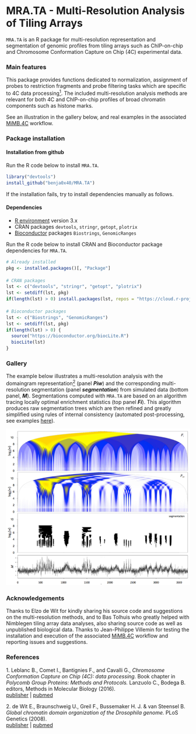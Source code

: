 MRA.TA - Multi-Resolution Analysis of Tiling Arrays
================================================================================

`MRA.TA` is an R package for multi-resolution representation and segmentation of
genomic profiles from tiling arrays such as ChIP-on-chip and Chromosome
Conformation Capture on Chip (4C) experimental data.

### Main features ###

This package provides functions dedicated to normalization, assignment of probes
to restriction fragments and probe filtering tasks which are specific to 4C data
processing[<sup>1</sup>](#1).
The included multi-resolution analysis methods are relevant for both 4C
and ChIP-on-chip profiles of broad chromatin components such as histone marks.

See an illustration in the gallery below, and real examples in the associated
[MiMB.4C](https://github.com/benja0x40/MiMB.4C) workflow.

### Package installation ###

#### Installation from github ####

Run the R code below to install `MRA.TA`.

```R
library("devtools")
install_github("benja0x40/MRA.TA")
```

If the installation fails, try to install dependencies manually as follows.

#### Dependencies ####

  - [R environment](https://www.r-project.org/) version 3.x
  - CRAN packages `devtools`, `stringr`, `getopt`, `plotrix`
  - [Bioconductor](http://www.bioconductor.org/) packages
    `Biostrings`, `GenomicRanges`
  
Run the R code below to install CRAN and Bioconductor package dependencies
for `MRA.TA`.

```R
# Already installed
pkg <- installed.packages()[, "Package"]

# CRAN packages
lst <- c("devtools", "stringr", "getopt", "plotrix")
lst <- setdiff(lst, pkg)
if(length(lst) > 0) install.packages(lst, repos = "https://cloud.r-project.org/")

# Bioconductor packages
lst <- c("Biostrings", "GenomicRanges")
lst <- setdiff(lst, pkg)
if(length(lst) > 0) {
  source("https://bioconductor.org/biocLite.R")
  biocLite(lst)
}
```

### Gallery ###

The example below illustrates a multi-resolution analysis with the domaingram
representation[<sup>2</sup>](#2) (panel **_Piw_**) and the corresponding
multi-resolution segmentation (panel **_segmentation_**) from simulated data
(bottom panel, **_M_**).
Segmentations computed with `MRA.TA` are based on an algorithm tracing
locally optimal enrichment statistics (top panel **_Fi_**).
This algorithm produces raw segmentation trees which are then refined and
greatly simplified using rules of internal consistency
(automated post-processing, see examples [here](https://github.com/benja0x40/MiMB.4C)).

![](./images/gallery/MRA.TA_smallsize.png "")

### Acknowledgements ###

Thanks to Elzo de Wit for kindly sharing his source code and suggestions on the
multi-resolution methods, and to Bas Tolhuis who greatly helped with Nimblegen
tiling array data analyses, also sharing source code as well as unpublished
biological data. Thanks to Jean-Philippe Villemin for testing the installation and execution of
the associated [MiMB.4C](https://github.com/benja0x40/MiMB.4C) workflow and
reporting issues and suggestions.

### References ###

<a name="1"></a>1. Leblanc B., Comet I., Bantignies F., and Cavalli G., *Chromosome Conformation Capture on Chip (4C): data processing.* Book chapter in *Polycomb Group Proteins: Methods and Protocols.* Lanzuolo C., Bodega B. editors, Methods in Molecular Biology (2016).  
[publisher](http://dx.doi.org/10.1007/978-1-4939-6380-5_21) | [pubmed](https://www.ncbi.nlm.nih.gov/pubmed/27659990)

<a name="2"></a>2. de Wit E., Braunschweig U., Greil F., Bussemaker H. J. & van Steensel B. *Global chromatin domain organization of the Drosophila genome.* PLoS Genetics (2008).  
[publisher](http://dx.doi.org/10.1371/journal.pgen.1000045) | [pubmed](https://www.ncbi.nlm.nih.gov/pubmed/18369463)
